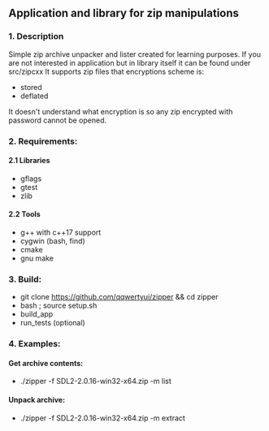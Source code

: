 ## Application and library for zip manipulations

### 1. Description
Simple zip archive unpacker and lister created for learning purposes. If you are not interested in application
but in library itself it can be found under src/zipcxx
It supports zip files that encryptions scheme is:
- stored
- deflated

It doesn't understand what encryption is so any zip encrypted with password cannot be opened.

### 2. Requirements:
#### 2.1 Libraries
- gflags
- gtest
- zlib
#### 2.2 Tools
- g++ with c++17 support
- cygwin (bash, find)
- cmake
- gnu make

### 3. Build:
- git clone https://github.com/qqwertyui/zipper && cd zipper
- bash ; source setup.sh
- build_app
- run_tests (optional)

### 4. Examples:
#### Get archive contents:
- ./zipper -f SDL2-2.0.16-win32-x64.zip -m list
#### Unpack archive:
- ./zipper -f SDL2-2.0.16-win32-x64.zip -m extract
